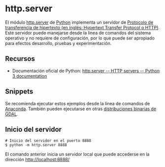 # http.server

El módulo [http.server](https://docs.python.org/3/library/http.server.html) de [Python](https://www.python.org/) implementa un servidor de [Protocolo de transferencia de hipertexto (en inglés: Hypertext Transfer Protocol o HTTP)](https://en.wikipedia.org/wiki/Hypertext_Transfer_Protocol). Este servidor puede manejarse desde la línea de comandos del sistema operativo y no requiere de configuración, por lo que puede ser apropiado para efectos desarrollo, pruebas y experimentación.

## Recursos
* Documentación oficial de Python: [http.server -- HTTP servers -- Python 3 documentation](https://docs.python.org/3/library/http.server.html)

## Snippets
Se recomienda ejecutar estos ejemplos desde la línea de comandos de [Anaconda](https://www.anaconda.com/). También pueden ejecutarse en otras [distribuciones binarias de GDAL](https://gdal.org/download.html#binaries).

## Inicio del servidor
```terminal
# Inicio del servidor en el puerto 8888
$ python -m http.server 8888
```

El comando anterior inicia un servidor local que puede accederse en la dirección [http://localhost:8888/](http://localhost:8888/)
